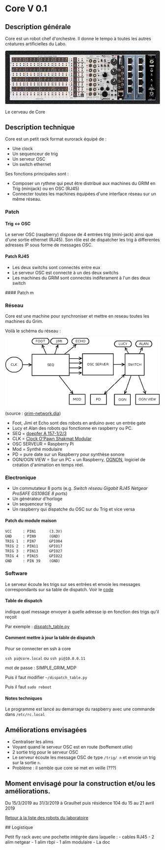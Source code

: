 # Core V 0.1

## Description générale

Core est un robot chef d'orchestre. Il donne le tempo à toutes les autres créatures artificielles du Labo.

![CORE V0](/ressources/divers/CORE_V0.1.jpg)

Le cerveau de Core


## Description technique

Core est un petit rack format eurorack équipé de :
- Une clock
- Un sequenceur de trig
- Un serveur OSC
- Un switch ethernet

Ses fonctions principales sont :
- Composer un rythme qui peut être distribué aux machines du GRIM en Trig (minijack) ou en OSC (RJ45)
- Connecter toutes les machines équipées d'une interface réseau sur un même réseau.

### Patch

#### Trig <-> OSC

Le server OSC (raspberry) dispose de 4 entrées trig (mini-jack) ainsi que d'une sortie ethernet (RJ45). Son rôle est de dispatcher les trig à differentes adresses IP sous forme de messages OSC.

#### Patch RJ45

- Les deux switchs sont connectés entre eux
- Le serveur OSC est connecté à un des deux switchs
- Les machines du GRIM sont connectés indiferament à l'un des deux switch

#### Patch m

### Réseau

Core est une machine pour synchroniser et mettre en reseau toutes les machines du Grim.

Voilà le schéma du réseau :

![grim-network](/ressources/divers/grim-network.png)

(source : [grim-network.dia](/sources/dia/grim-network.dia))

- Foot, Jimi et Echo sont des robots en arduino avec un entrée gate
- Lucy et Alan des robots qui fonctionne en raspberry ou PC.
- SEQ = [doepfer A 157-1/2/3](http://www.doepfer.de/a157.htm)
- CLK = [Clock O'Pawn Shakmat Modular](http://www.shakmatmodular.com/products/cop.html)
- OSC SERVEUR = Raspberry Pi
- Mod = Synthé modulaire
- PD = pure date sur un Raspberry pour synthèse sonore
- OGN/OGN VIEW = Sur un PC + un Raspberry, [OGNON](https://github.com/LeonLenclos/Ognon), logiciel de création d'animation en temps réel.


### Electronique

- Un commutateur 8 ports (e.g. *Switch réseau Gigabit RJ45 Netgear ProSAFE GS108GE 8 ports*)
- Un générateur d'horloge 
- Un sequenceur trig
- Un raspberry qui dispatche du OSC sur du Trig et vice versa

#### Patch du module maison

    VCC     : PIN1      (3.3V)
    GND     : PIN9      (GND)
    TRIG 1  : PIN7      GPIO04
    TRIG 2  : PIN11     GPIO17
    TRIG 3  : PIN13     GPIO27
    TRIG 4  : PIN15     GPIO22
    GND     : PIN 39    (GND)

### Software

Le serveur écoute les trigs sur ses entrées et envoie les messages correspondants sur sa table de dispatch. Voir le [code](/sources/python/core.py)


#### Table de dispatch

indique quel message envoyer à quelle adresse ip en fonction des trigs qu'il reçoit

Par exemple : [dispatch_table.py](/sources/python/dispatch_table.py)


#### Comment mettre à jour la table de dispatch

Pour se connecter en ssh à core

`ssh pi@core.local` ou `ssh pi@10.0.0.11`

mot de passe : SIMPLE_GRIM_MDP

Puis il faut modifier `~/dispatch_table.py`

Puis il faut `sudo reboot`

#### Notes techniques

Le programme est lancé au demarrage du raspberry avec une commande dans `/etc/rc.local`

## Améliorations envisagées

- Centraliser les alims
- Voyant quand le serveur OSC est en route (boffement utile)
- 2 sortie trig pour le serveur OSC
- Le serveur écoute les message OSC de type `/trig/ n` et envoie un trig sur la sortie `n`.
- Problème : il semble que core se met en veille (???)
## Moment envisagé pour la construction et/ou les améliorations.

Du 15/3/2019 au 31/3/2019 à Graulhet puis résidence 104 du 15 au 21 avril 2019

[Retour à la liste des robots du laboratoire](.)

## Logistique

Petit fly rack avec une pochette intégrée dans laquelle :
    - cables RJ45
    - 2 alim netgear
    - 1 alim rbpi
    - 1 alim modulaire
    - La doc